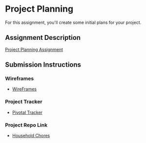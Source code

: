 # Project Planning
For this assignment, you'll create some initial plans for your project.

## Assignment Description
[Project Planning Assignment](https://education.launchcode.org/liftoff/assignments/planning/)

## Submission Instructions

### Wireframes

* [WireFrames](https://github.com/dixonspectives/liftoff-assignments/blob/master/Wireframes.pdf)

### Project Tracker

* [Pivotal Tracker](https://www.pivotaltracker.com/n/projects/2314186)

### Project Repo Link

* [Household Chores](https://github.com/dixonspectives/Household-Chore-App)
